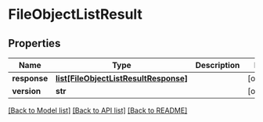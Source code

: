 # FileObjectListResult

## Properties
Name | Type | Description | Notes
------------ | ------------- | ------------- | -------------
**response** | [**list[FileObjectListResultResponse]**](FileObjectListResultResponse.md) |  | [optional] 
**version** | **str** |  | [optional] 

[[Back to Model list]](../README.md#documentation-for-models) [[Back to API list]](../README.md#documentation-for-api-endpoints) [[Back to README]](../README.md)


